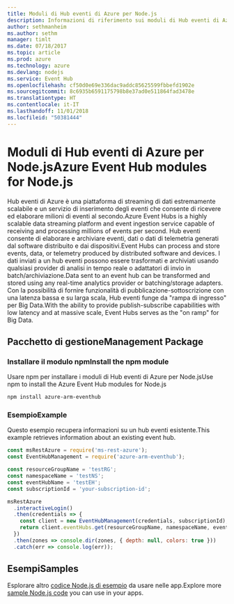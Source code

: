 ```yaml
---
title: Moduli di Hub eventi di Azure per Node.js
description: Informazioni di riferimento sui moduli di Hub eventi di Azure per Node.js
author: sethmanheim
ms.author: sethm
manager: timlt
ms.date: 07/18/2017
ms.topic: article
ms.prod: azure
ms.technology: azure
ms.devlang: nodejs
ms.service: Event Hub
ms.openlocfilehash: cf50d0e69e336dac9addc85625599fbbefd1902e
ms.sourcegitcommit: 8c6935b6591175798b8e37ad0e511864fad3478e
ms.translationtype: HT
ms.contentlocale: it-IT
ms.lasthandoff: 11/01/2018
ms.locfileid: "50381444"
---
```

# <a name="azure-event-hub-modules-for-nodejs"></a><span data-ttu-id="81ca0-103">Moduli di Hub eventi di Azure per Node.js</span><span class="sxs-lookup"><span data-stu-id="81ca0-103">Azure Event Hub modules for Node.js</span></span>

<span data-ttu-id="81ca0-104">Hub eventi di Azure è una piattaforma di streaming di dati estremamente scalabile e un servizio di inserimento degli eventi che consente di ricevere ed elaborare milioni di eventi al secondo.</span><span class="sxs-lookup"><span data-stu-id="81ca0-104">Azure Event Hubs is a highly scalable data streaming platform and event ingestion service capable of receiving and processing millions of events per second.</span></span> <span data-ttu-id="81ca0-105">Hub eventi consente di elaborare e archiviare eventi, dati o dati di telemetria generati dal software distribuito e dai dispositivi.</span><span class="sxs-lookup"><span data-stu-id="81ca0-105">Event Hubs can process and store events, data, or telemetry produced by distributed software and devices.</span></span> <span data-ttu-id="81ca0-106">I dati inviati a un hub eventi possono essere trasformati e archiviati usando qualsiasi provider di analisi in tempo reale o adattatori di invio in batch/archiviazione.</span><span class="sxs-lookup"><span data-stu-id="81ca0-106">Data sent to an event hub can be transformed and stored using any real-time analytics provider or batching/storage adapters.</span></span> <span data-ttu-id="81ca0-107">Con la possibilità di fornire funzionalità di pubblicazione-sottoscrizione con una latenza bassa e su larga scala, Hub eventi funge da "rampa di ingresso" per Big Data.</span><span class="sxs-lookup"><span data-stu-id="81ca0-107">With the ability to provide publish-subscribe capabilities with low latency and at massive scale, Event Hubs serves as the "on ramp" for Big Data.</span></span>

## <a name="management-package"></a><span data-ttu-id="81ca0-108">Pacchetto di gestione</span><span class="sxs-lookup"><span data-stu-id="81ca0-108">Management Package</span></span>

### <a name="install-the-npm-module"></a><span data-ttu-id="81ca0-109">Installare il modulo npm</span><span class="sxs-lookup"><span data-stu-id="81ca0-109">Install the npm module</span></span> 

<span data-ttu-id="81ca0-110">Usare npm per installare i moduli di Hub eventi di Azure per Node.js</span><span class="sxs-lookup"><span data-stu-id="81ca0-110">Use npm to install the Azure Event Hub modules for Node.js</span></span>

```bash
npm install azure-arm-eventhub
```

### <a name="example"></a><span data-ttu-id="81ca0-111">Esempio</span><span class="sxs-lookup"><span data-stu-id="81ca0-111">Example</span></span>

<span data-ttu-id="81ca0-112">Questo esempio recupera informazioni su un hub eventi esistente.</span><span class="sxs-lookup"><span data-stu-id="81ca0-112">This example retrieves information about an existing event hub.</span></span>

```javascript
const msRestAzure = require('ms-rest-azure');
const EventHubManagement = require('azure-arm-eventhub');

const resourceGroupName = 'testRG';
const namespaceName = 'testNS';
const eventHubName = 'testEH';
const subscriptionId = 'your-subscription-id';

msRestAzure
  .interactiveLogin()
  .then(credentials => {
    const client = new EventHubManagement(credentials, subscriptionId);
    return client.eventHubs.get(resourceGroupName, namespaceName, eventHubName);
  })
  .then(zones => console.dir(zones, { depth: null, colors: true }))
  .catch(err => console.log(err));
```

## <a name="samples"></a><span data-ttu-id="81ca0-113">Esempi</span><span class="sxs-lookup"><span data-stu-id="81ca0-113">Samples</span></span>

<span data-ttu-id="81ca0-114">Esplorare altro [codice Node.js di esempio](https://azure.microsoft.com/resources/samples/?platform=nodejs) da usare nelle app.</span><span class="sxs-lookup"><span data-stu-id="81ca0-114">Explore more [sample Node.js code](https://azure.microsoft.com/resources/samples/?platform=nodejs) you can use in your apps.</span></span>
